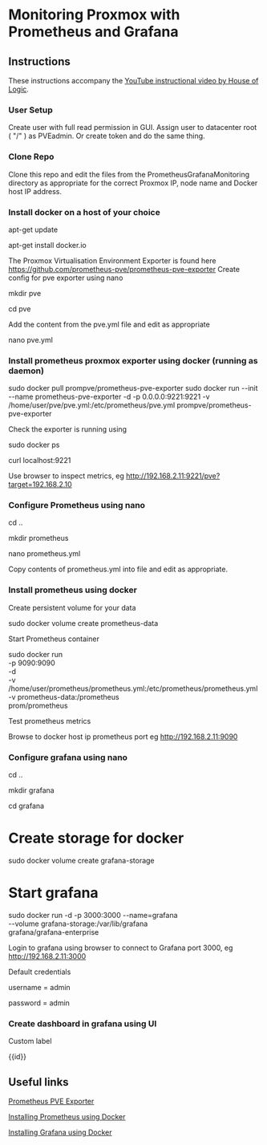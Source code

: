 # Monitoring Proxmox with Prometheus and Grafana

## Instructions
These instructions accompany the [YouTube instructional video by House of Logic](https://youtu.be/CBa0GIDGMP4).

### User Setup
Create user with full read permission in GUI.
 Assign user to datacenter root ( "/" ) as PVEadmin.
Or create token and do the same thing.

### Clone Repo

Clone this repo and edit the files from the PrometheusGrafanaMonitoring directory as appropriate for the correct Proxmox IP, node name and Docker host IP address.

### Install docker on a host of your choice
apt-get update

apt-get install docker.io

The Proxmox Virtualisation Environment Exporter is found here https://github.com/prometheus-pve/prometheus-pve-exporter
Create config for pve exporter using nano

mkdir pve

cd pve

Add the content from the pve.yml file and edit as appropriate

nano pve.yml

### Install prometheus proxmox exporter using docker (running as daemon)
sudo docker pull prompve/prometheus-pve-exporter
sudo docker run --init --name prometheus-pve-exporter -d -p 0.0.0.0:9221:9221 -v /home/user/pve/pve.yml:/etc/prometheus/pve.yml prompve/prometheus-pve-exporter

Check the exporter is running using 

sudo docker ps

curl localhost:9221

Use browser to inspect metrics, eg http://192.168.2.11:9221/pve?target=192.168.2.10


### Configure Prometheus using nano 

cd ..

mkdir prometheus

nano prometheus.yml

Copy contents of prometheus.yml into file and edit as appropriate.

### Install prometheus using docker

Create persistent volume for your data

sudo docker volume create prometheus-data

Start Prometheus container

sudo docker run \
    -p 9090:9090 \
    -d \
    -v /home/user/prometheus/prometheus.yml:/etc/prometheus/prometheus.yml \
    -v prometheus-data:/prometheus \
    prom/prometheus

Test prometheus metrics

Browse to docker host ip prometheus port eg http://192.168.2.11:9090

### Configure grafana using nano

cd ..

mkdir grafana

cd grafana

# Create storage for docker
sudo docker volume create grafana-storage

# Start grafana
sudo docker run -d -p 3000:3000 --name=grafana \
  --volume grafana-storage:/var/lib/grafana \
  grafana/grafana-enterprise

Login to grafana using browser to connect to Grafana port 3000, eg http://192.168.2.11:3000

Default credentials

username = admin

password = admin 

### Create dashboard in grafana using UI

Custom label

{{id}}

## Useful links

[Prometheus PVE Exporter](https://github.com/prometheus-pve/prometheus-pve-exporter)

[Installing Prometheus using Docker](https://prometheus.io/docs/prometheus/latest/installation/#using-docker)

[Installing Grafana using Docker](https://grafana.com/docs/grafana/latest/setup-grafana/installation/docker/#run-grafana-docker-image)

 
